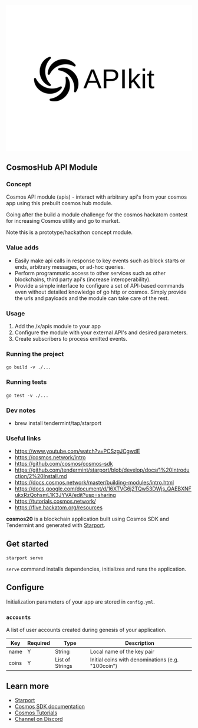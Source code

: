 <p align='center'>
<img src="./img/apikit.png"/>
</p>

## CosmosHub API Module

### Concept

Cosmos API module (apis) - interact with arbitrary api's from your cosmos app using this prebuilt cosmos hub module.

Going after the build a module challenge for the cosmos hackatom contest for increasing Cosmos utility and go to market.

Note this is a prototype/hackathon concept module.

### Value adds

- Easily make api calls in response to key events such as block starts or ends, arbitrary messages, or ad-hoc queries.
- Perform programmatic access to other services such as other blockchains, third party api's (increase  interoperability).
- Provide a simple interface to configure a set of API-based commands even without detailed knowledge of go http or cosmos. Simply provide the urls and payloads and the module can take care of the rest.

### Usage

1. Add the /x/apis module to your app
2. Configure the module with your external API's and desired parameters.
3. Create subscribers to process emitted events.

### Running the project

`go build -v ./...`

### Running tests

`go test -v ./...`

### Dev notes

- brew install tendermint/tap/starport

### Useful links

- https://www.youtube.com/watch?v=PCSzgJCgwdE
- https://cosmos.network/intro
- https://github.com/cosmos/cosmos-sdk
- https://github.com/tendermint/starport/blob/develop/docs/1%20Introduction/2%20Install.md
- https://docs.cosmos.network/master/building-modules/intro.html
- https://docs.google.com/document/d/16XTVG6j2TQw53DWjs_QAEBXNFukxRzQohsmL1K3JYVA/edit?usp=sharing
- https://tutorials.cosmos.network/
- https://five.hackatom.org/resources

**cosmos20** is a blockchain application built using Cosmos SDK and Tendermint and generated with [Starport](https://github.com/tendermint/starport).

## Get started

```
starport serve
```

`serve` command installs dependencies, initializes and runs the application.

## Configure

Initialization parameters of your app are stored in `config.yml`.

### `accounts`

A list of user accounts created during genesis of your application.

| Key   | Required | Type            | Description                                       |
| ----- | -------- | --------------- | ------------------------------------------------- |
| name  | Y        | String          | Local name of the key pair                        |
| coins | Y        | List of Strings | Initial coins with denominations (e.g. "100coin") |

## Learn more

- [Starport](https://github.com/tendermint/starport)
- [Cosmos SDK documentation](https://docs.cosmos.network)
- [Cosmos Tutorials](https://tutorials.cosmos.network)
- [Channel on Discord](https://discord.gg/W8trcGV)
